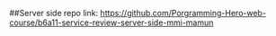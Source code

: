 

##Server side repo link:
https://github.com/Porgramming-Hero-web-course/b6a11-service-review-server-side-mmi-mamun